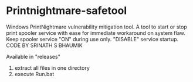 # Printnightmare-safetool
Windows PrintNightmare vulnerability mitigation tool. A tool to start or stop print spooler service with ease for immediate workaround on system flaw. Keep spooler service "ON" during use only. "DISABLE" service startup. CODE BY SRINATH S BHAUMIK

Available in "releases"
1. extract all files in one directory
2. execute Run.bat 
